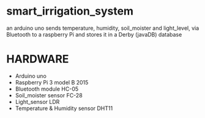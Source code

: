 # smart_irrigation_system
an arduino uno sends temperature, humidity, soil_moister and light_level, via Bluetooth to a raspberry Pi and stores it in a Derby (javaDB) database


# HARDWARE

  - Arduino uno
  - Raspberry Pi 3 model B 2015
  - Bluetooth module HC-05
  - Soil_moister sensor FC-28
  - Light_sensor LDR
  - Temperature & Humidity sensor DHT11
